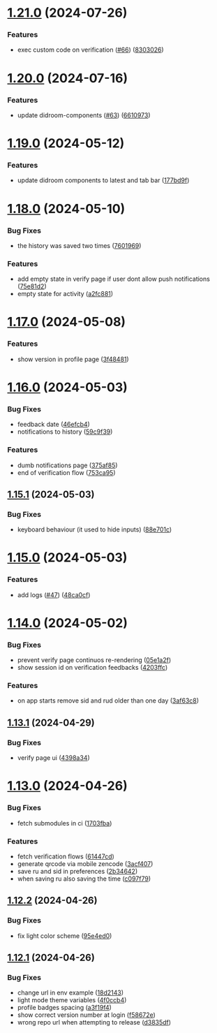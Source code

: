 # [1.21.0](https://github.com/ForkbombEu/verifier/compare/v1.20.0...v1.21.0) (2024-07-26)


### Features

* exec custom code on verification ([#66](https://github.com/ForkbombEu/verifier/issues/66)) ([8303026](https://github.com/ForkbombEu/verifier/commit/83030264e6154c09fc0d951f2302dca82f974012))

# [1.20.0](https://github.com/ForkbombEu/verifier/compare/v1.19.0...v1.20.0) (2024-07-16)


### Features

* update didroom-components ([#63](https://github.com/ForkbombEu/verifier/issues/63)) ([6610973](https://github.com/ForkbombEu/verifier/commit/66109736fab81044a47dd0182b5dea8f3209cb0a))

# [1.19.0](https://github.com/ForkbombEu/verifier/compare/v1.18.0...v1.19.0) (2024-05-12)


### Features

* update didroom components to latest and tab bar ([177bd9f](https://github.com/ForkbombEu/verifier/commit/177bd9f44dc391c966df297a50e81b9b4eaf1888))

# [1.18.0](https://github.com/ForkbombEu/verifier/compare/v1.17.0...v1.18.0) (2024-05-10)


### Bug Fixes

* the history was saved two times ([7601969](https://github.com/ForkbombEu/verifier/commit/7601969282dbdbbfbfca79ae7a4adb86692c9577))


### Features

* add empty state in verify page if user dont allow push notifications ([75e81d2](https://github.com/ForkbombEu/verifier/commit/75e81d230e5517ca3b3cd574870a2492fc1155a2))
* empty state for activity ([a2fc881](https://github.com/ForkbombEu/verifier/commit/a2fc8810977d18cac6a55cbeb5a2698440254a73))

# [1.17.0](https://github.com/ForkbombEu/verifier/compare/v1.16.0...v1.17.0) (2024-05-08)


### Features

* show version in profile page ([3f48481](https://github.com/ForkbombEu/verifier/commit/3f484811660f66ca8e5e22bf333b165541a1be79))

# [1.16.0](https://github.com/ForkbombEu/verifier/compare/v1.15.1...v1.16.0) (2024-05-03)


### Bug Fixes

* feedback date ([46efcb4](https://github.com/ForkbombEu/verifier/commit/46efcb485552e8e0f09103858ad5493d3276f14d))
* notifications to history ([59c9f39](https://github.com/ForkbombEu/verifier/commit/59c9f39dcaf50ea925c3d049ffa328bcf380cc53))


### Features

* dumb notifications page ([375af85](https://github.com/ForkbombEu/verifier/commit/375af85a4391a26963bc5681342c670abc2a343f))
* end of verification flow ([753ca95](https://github.com/ForkbombEu/verifier/commit/753ca95bf1911c2e4be00af28c0b07d7a727c906))

## [1.15.1](https://github.com/ForkbombEu/verifier/compare/v1.15.0...v1.15.1) (2024-05-03)


### Bug Fixes

* keyboard behaviour (it used to hide inputs) ([88e701c](https://github.com/ForkbombEu/verifier/commit/88e701c22edd6046a8e9030059aa3c0f61df23dd))

# [1.15.0](https://github.com/ForkbombEu/verifier/compare/v1.14.0...v1.15.0) (2024-05-03)


### Features

* add logs ([#47](https://github.com/ForkbombEu/verifier/issues/47)) ([48ca0cf](https://github.com/ForkbombEu/verifier/commit/48ca0cf99a768202b6856dcf7f40fd0bbc651c2a))

# [1.14.0](https://github.com/ForkbombEu/verifier/compare/v1.13.1...v1.14.0) (2024-05-02)


### Bug Fixes

* prevent verify page continuos re-rendering ([05e1a2f](https://github.com/ForkbombEu/verifier/commit/05e1a2f36d422520803aeb774e9771c921c9704e))
* show session id on verification feedbacks ([4203ffc](https://github.com/ForkbombEu/verifier/commit/4203ffc3ca406f148a309d7367ba94b7c8aea2d2))


### Features

* on app starts remove sid and rud older than one day ([3af63c8](https://github.com/ForkbombEu/verifier/commit/3af63c833d4a6d769c473ba9974329831823b274))

## [1.13.1](https://github.com/ForkbombEu/verifier/compare/v1.13.0...v1.13.1) (2024-04-29)


### Bug Fixes

* verify page ui ([4398a34](https://github.com/ForkbombEu/verifier/commit/4398a34322fdd53b826fc94d7fcef6362f034260))

# [1.13.0](https://github.com/ForkbombEu/verifier/compare/v1.12.2...v1.13.0) (2024-04-26)


### Bug Fixes

* fetch submodules in ci ([1703fba](https://github.com/ForkbombEu/verifier/commit/1703fba9afa000ec1179a0052b6d66c1e324dd49))


### Features

* fetch verification flows ([61447cd](https://github.com/ForkbombEu/verifier/commit/61447cd3b06f938a4880454c432625944a1b76f8))
* generate qrcode via mobile zencode ([3acf407](https://github.com/ForkbombEu/verifier/commit/3acf407fee59ed79f9b44effba9ae71d2f35870b))
* save ru and sid in preferences ([2b34642](https://github.com/ForkbombEu/verifier/commit/2b34642b029842542d72fd0fc3106f0ee2c207fc))
* when saving ru also saving the time ([c097f79](https://github.com/ForkbombEu/verifier/commit/c097f79885388546f87dd39fb99d8381bec23bad))

## [1.12.2](https://github.com/ForkbombEu/verifier/compare/v1.12.1...v1.12.2) (2024-04-26)


### Bug Fixes

* fix light color scheme ([95e4ed0](https://github.com/ForkbombEu/verifier/commit/95e4ed0a151d1e0896e5545ec2991f8a67250898))

## [1.12.1](https://github.com/ForkbombEu/verifier/compare/v1.12.0...v1.12.1) (2024-04-26)


### Bug Fixes

* change url in env example ([18d2143](https://github.com/ForkbombEu/verifier/commit/18d214307d261c7feb8d10a9e21cbe9870f4556d))
* light mode theme variables ([4f0ccb4](https://github.com/ForkbombEu/verifier/commit/4f0ccb4bcbf11bd07387f6986f0763b410403b91))
* profile badges spacing ([a3f19f4](https://github.com/ForkbombEu/verifier/commit/a3f19f45776641e29d1d128d7774d919979c363c))
* show correct version number at login ([f58672e](https://github.com/ForkbombEu/verifier/commit/f58672e1ba63af2e09e706504b6cbbc598a3277a))
* wrong repo url when attempting to release ([d3835df](https://github.com/ForkbombEu/verifier/commit/d3835dff0e17a962311288ed1d4ae086f01db27e))
